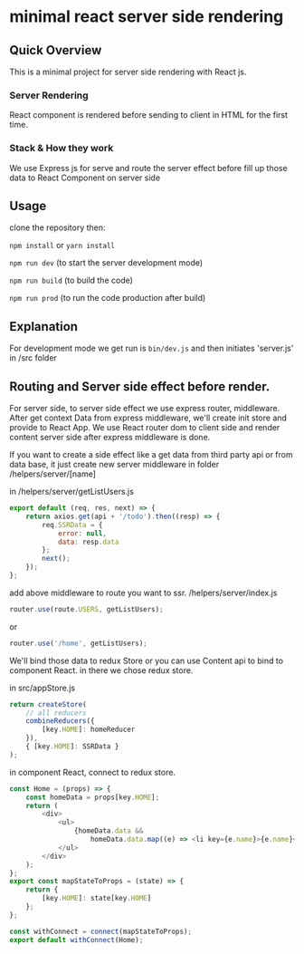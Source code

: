 # minimal react server side rendering

## Quick Overview

This is a minimal project for server side rendering with React js.

### Server Rendering

React component is rendered before sending to client in HTML for the first time.

### Stack & How they work

We use Express js for serve and route the server effect before fill up those data to React Component on server side

## Usage

clone the repository then:

`npm install` or `yarn install`

`npm run dev` (to start the server development mode)

`npm run build` (to build the code)

`npm run prod` (to run the code production after build)

## Explanation

For development mode we get run is `bin/dev.js` and then initiates 'server.js' in /src folder

## Routing and Server side effect before render.

For server side, to server side effect we use express router, middleware.
After get context Data from express middleware, we'll create init store and provide to React App.
We use React router dom to client side and render content server side after express middleware is done.

If you want to create a side effect like a get data from third party api or from data base,
it just create new server middleware in folder /helpers/server/[name]

in /helpers/server/getListUsers.js

```javascript
export default (req, res, next) => {
    return axios.get(api + '/todo').then((resp) => {
        req.SSRData = {
            error: null,
            data: resp.data
        };
        next();
    });
};
```

add above middleware to route you want to ssr. /helpers/server/index.js

```javascript
router.use(route.USERS, getListUsers);
```

or

```javascript
router.use('/home', getListUsers);
```

We'll bind those data to redux Store or you can use Content api to bind to component React.
in there we chose redux store.

in src/appStore.js

```javascript
return createStore(
    // all reducers
    combineReducers({
        [key.HOME]: homeReducer
    }),
    { [key.HOME]: SSRData }
);
```

in component React, connect to redux store.

```javascript
const Home = (props) => {
    const homeData = props[key.HOME];
    return (
        <div>
            <ul>
                {homeData.data &&
                    homeData.data.map((e) => <li key={e.name}>{e.name}</li>)}
            </ul>
        </div>
    );
};
export const mapStateToProps = (state) => {
    return {
        [key.HOME]: state[key.HOME]
    };
};

const withConnect = connect(mapStateToProps);
export default withConnect(Home);
```
